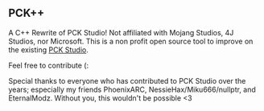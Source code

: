 PCK++
-----

A C++ Rewrite of PCK Studio! Not affiliated with Mojang Studios, 4J Studios, nor Microsoft. This is a non profit open source tool to improve on the existing [PCK Studio](https://github.com/PhoenixARC/-PCK-Studio).

Feel free to contribute (:

Special thanks to everyone who has contributed to PCK Studio over the years; especially my friends PhoenixARC, NessieHax/Miku666/nullptr, and EternalModz. Without you, this wouldn't be possible <3
